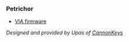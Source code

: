 ### Petrichor

* [VIA firmware](./cannonkeys_petrichor_via_brt_limit.uf2)
  
*Designed and provided by Upas of [CannonKeys](https://cannonkeys.com/)*
